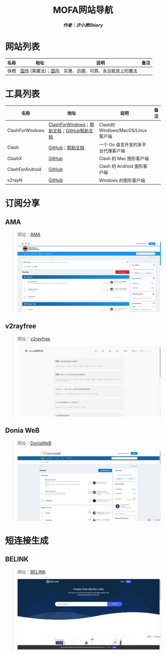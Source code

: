 <center><h1>MOFA网站导航</h1></center>

<center><h5>作者：汐小旅Shiory</h5></center>



# 网站列表

| 名称 | 地址                                                         | 说明                               | 备注 |
| ---- | ------------------------------------------------------------ | ---------------------------------- | ---- |
| 快橙 | [国外](https://qqbooster.com/) (需魔法)；[国内](https://uploadseo.jengsin.com.tw/qq1/tqq231) | 实惠、迅捷、可靠、永远能连上的魔法 |      |



# 工具列表

| 名称            | 地址                                                         | 说明                               | 备注 |
| --------------- | ------------------------------------------------------------ | ---------------------------------- | ---- |
| ClashForWindows | [ClashForWindows](https://github.com/Fndroid/clash_for_windows_pkg)；[帮助文档](https://docs.cfw.lbyczf.com/)；[GitHub帮助文档](https://github.com/Fndroid/clash-win-docs-new) | Clash的Windows/MacOS/Linux客户端   |      |
| Clash           | [GitHub](https://github.com/Dreamacro/clash)；[帮助文档](https://github.com/Dreamacro/clash/wiki) | 一个 Go 语言开发的多平台代理客户端 |      |
| ClashX          | [GitHub](https://github.com/yichengchen/clashX)              | Clash 的 Mac 图形客户端            |      |
| ClashForAndroid | [GitHub](https://github.com/Kr328/ClashForAndroid)           | Clash 的 Android 图形客户端        |      |
| v2rayN          | [GitHub](https://github.com/2dust/v2rayN)                    | Windows 的图形客户端               |      |



# 订阅分享

## AMA

> 网址：[AMA](https://demo.ama.pub/)
>
> ![](img/微信截图_20230527013553.png)



## v2rayfree

> 网址：[v2rayfree](https://www.v2rayfree.eu.org/)
>
> ![](img/微信截图_20230527013820.png)



## Donia WeB

> 网址：[DoniaWeB](https://doniaweb.com/)
>
> ![](img/微信截图_20230527021258.png)



# 短连接生成

## BELINK

> 网址：[BELINK](https://www.ama.pub/)
>
> ![](img/微信截图_20230527020223.png)